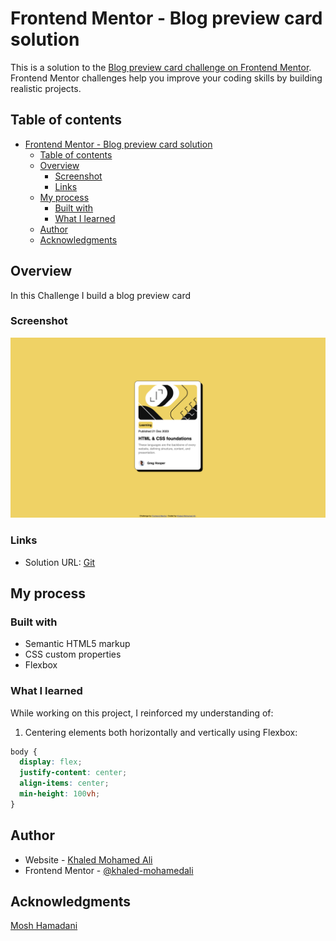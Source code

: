 # Frontend Mentor - Blog preview card solution

This is a solution to the [Blog preview card challenge on Frontend Mentor](https://www.frontendmentor.io/challenges/blog-preview-card-ckPaj01IcS). Frontend Mentor challenges help you improve your coding skills by building realistic projects. 

## Table of contents

- [Frontend Mentor - Blog preview card solution](#frontend-mentor---blog-preview-card-solution)
  - [Table of contents](#table-of-contents)
  - [Overview](#overview)
    - [Screenshot](#screenshot)
    - [Links](#links)
  - [My process](#my-process)
    - [Built with](#built-with)
    - [What I learned](#what-i-learned)
  - [Author](#author)
  - [Acknowledgments](#acknowledgments)


## Overview
In this Challenge I build a blog preview card

### Screenshot

![](./screenshot.png)

### Links

- Solution URL: [Git](https://github.com/khaled-mohamedali/FrontEndDesign/tree/main/qr-code-component-main)

## My process

### Built with

- Semantic HTML5 markup
- CSS custom properties
- Flexbox

### What I learned
While working on this project, I reinforced my understanding of:

1. Centering elements both horizontally and vertically using Flexbox:
```css
body {
  display: flex;
  justify-content: center;
  align-items: center;
  min-height: 100vh;
}
```


## Author

- Website - [Khaled Mohamed Ali](https://www.devcircuit.net)
- Frontend Mentor - [@khaled-mohamedali](https://www.frontendmentor.io/profile/khaled-mohamedali)


## Acknowledgments

[Mosh Hamadani](https://codewithmosh.com/p/the-ultimate-html-css)